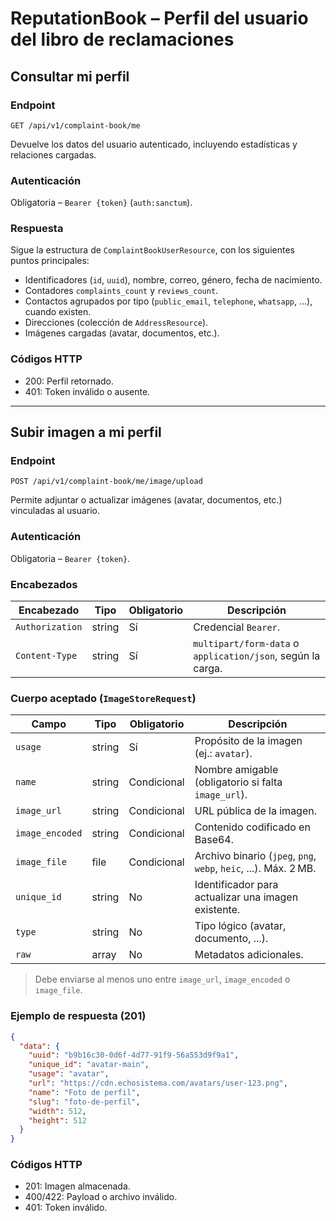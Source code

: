 # ReputationBook – Perfil del usuario del libro de reclamaciones

## Consultar mi perfil

### Endpoint

```
GET /api/v1/complaint-book/me
```

Devuelve los datos del usuario autenticado, incluyendo estadísticas y relaciones cargadas.

### Autenticación

Obligatoria – `Bearer {token}` (`auth:sanctum`).

### Respuesta

Sigue la estructura de `ComplaintBookUserResource`, con los siguientes puntos principales:

- Identificadores (`id`, `uuid`), nombre, correo, género, fecha de nacimiento.
- Contadores `complaints_count` y `reviews_count`.
- Contactos agrupados por tipo (`public_email`, `telephone`, `whatsapp`, ...), cuando existen.
- Direcciones (colección de `AddressResource`).
- Imágenes cargadas (avatar, documentos, etc.).

### Códigos HTTP

- 200: Perfil retornado.
- 401: Token inválido o ausente.

---

## Subir imagen a mi perfil

### Endpoint

```
POST /api/v1/complaint-book/me/image/upload
```

Permite adjuntar o actualizar imágenes (avatar, documentos, etc.) vinculadas al usuario.

### Autenticación

Obligatoria – `Bearer {token}`.

### Encabezados

| Encabezado | Tipo | Obligatorio | Descripción |
| ---------- | ---- | ----------- | ----------- |
| `Authorization` | string | Sí | Credencial `Bearer`. |
| `Content-Type` | string | Sí | `multipart/form-data` o `application/json`, según la carga. |

### Cuerpo aceptado (`ImageStoreRequest`)

| Campo | Tipo | Obligatorio | Descripción |
| ----- | ---- | ----------- | ----------- |
| `usage` | string | Sí | Propósito de la imagen (ej.: `avatar`). |
| `name` | string | Condicional | Nombre amigable (obligatorio si falta `image_url`). |
| `image_url` | string | Condicional | URL pública de la imagen. |
| `image_encoded` | string | Condicional | Contenido codificado en Base64. |
| `image_file` | file | Condicional | Archivo binario (`jpeg`, `png`, `webp`, `heic`, ...). Máx. 2 MB. |
| `unique_id` | string | No | Identificador para actualizar una imagen existente. |
| `type` | string | No | Tipo lógico (avatar, documento, ...). |
| `raw` | array | No | Metadatos adicionales. |

> Debe enviarse al menos uno entre `image_url`, `image_encoded` o `image_file`.

### Ejemplo de respuesta (201)

```json
{
  "data": {
    "uuid": "b9b16c30-0d6f-4d77-91f9-56a553d9f9a1",
    "unique_id": "avatar-main",
    "usage": "avatar",
    "url": "https://cdn.echosistema.com/avatars/user-123.png",
    "name": "Foto de perfil",
    "slug": "foto-de-perfil",
    "width": 512,
    "height": 512
  }
}
```

### Códigos HTTP

- 201: Imagen almacenada.
- 400/422: Payload o archivo inválido.
- 401: Token inválido.

